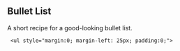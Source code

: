## Bullet List
A short recipe for a good-looking bullet list.
     
     <ul style="margin:0; margin-left: 25px; padding:0;">

  
